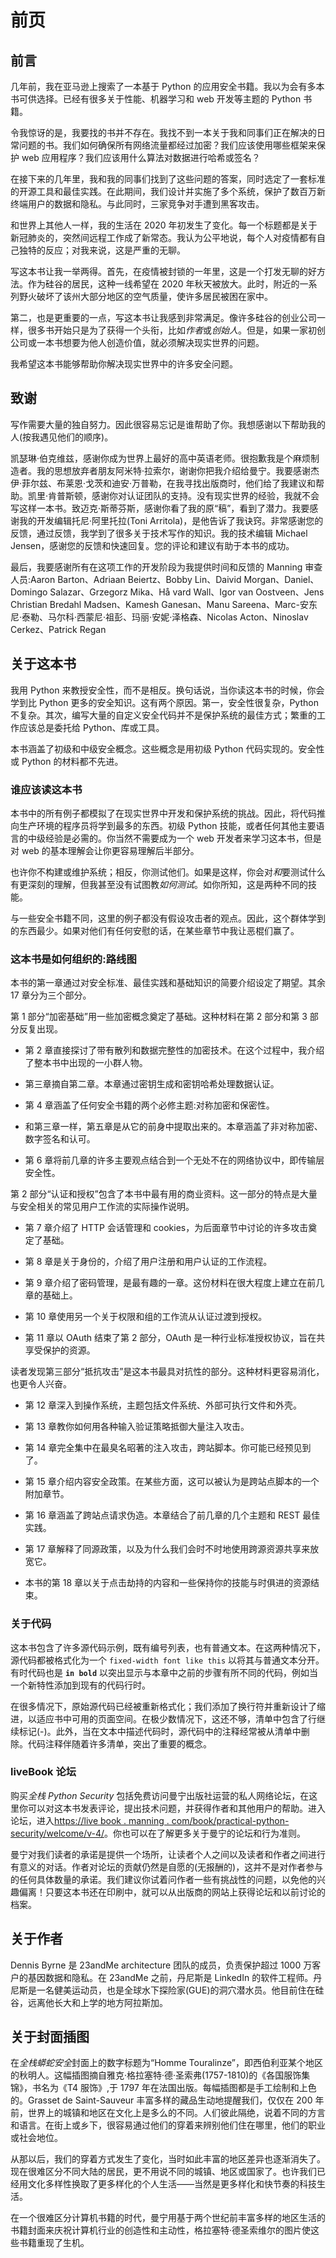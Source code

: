 # 前页

## 前言

几年前，我在亚马逊上搜索了一本基于 Python 的应用安全书籍。我以为会有多本书可供选择。已经有很多关于性能、机器学习和 web 开发等主题的 Python 书籍。

令我惊讶的是，我要找的书并不存在。我找不到一本关于我和同事们正在解决的日常问题的书。我们如何确保所有网络流量都经过加密？我们应该使用哪些框架来保护 web 应用程序？我们应该用什么算法对数据进行哈希或签名？

在接下来的几年里，我和我的同事们找到了这些问题的答案，同时选定了一套标准的开源工具和最佳实践。在此期间，我们设计并实施了多个系统，保护了数百万新终端用户的数据和隐私。与此同时，三家竞争对手遭到黑客攻击。

和世界上其他人一样，我的生活在 2020 年初发生了变化。每一个标题都是关于新冠肺炎的，突然间远程工作成了新常态。我认为公平地说，每个人对疫情都有自己独特的反应；对我来说，这是严重的无聊。

写这本书让我一举两得。首先，在疫情被封锁的一年里，这是一个打发无聊的好方法。作为硅谷的居民，这种一线希望在 2020 年秋天被放大。此时，附近的一系列野火破坏了该州大部分地区的空气质量，使许多居民被困在家中。

第二，也是更重要的一点，写这本书让我感到非常满足。像许多硅谷的创业公司一样，很多书开始只是为了获得一个头衔，比如*作者*或*创始人*。但是，如果一家初创公司或一本书想要为他人创造价值，就必须解决现实世界的问题。

我希望这本书能够帮助你解决现实世界中的许多安全问题。

## 致谢

写作需要大量的独自努力。因此很容易忘记是谁帮助了你。我想感谢以下帮助我的人(按我遇见他们的顺序)。

凯瑟琳·伯克维兹，感谢你成为世界上最好的高中英语老师。很抱歉我是个麻烦制造者。我的思想放弃者朋友阿米特·拉索尔，谢谢你把我介绍给曼宁。我要感谢杰伊·菲尔兹、布莱恩·戈茨和迪安·万普勒，在我寻找出版商时，他们给了我建议和帮助。凯里·肯普斯顿，感谢你对认证团队的支持。没有现实世界的经验，我就不会写这样一本书。致迈克·斯蒂芬斯，感谢你看了我的原“稿”，看到了潜力。我要感谢我的开发编辑托尼·阿里托拉(Toni Arritola)，是他告诉了我诀窍。非常感谢您的反馈，通过反馈，我学到了很多关于技术写作的知识。我的技术编辑 Michael Jensen，感谢您的反馈和快速回复。您的评论和建议有助于本书的成功。

最后，我要感谢所有在这项工作的开发阶段为我提供时间和反馈的 Manning 审查人员:Aaron Barton、Adriaan Beiertz、Bobby Lin、Daivid Morgan、Daniel、Domingo Salazar、Grzegorz Mika、Hå vard Wall、Igor van Oostveen、Jens Christian Bredahl Madsen、Kamesh Ganesan、Manu Sareena、Marc-安东尼·泰勒、马尔科·西蒙尼·祖彭、玛丽·安妮·泽格森、Nicolas Acton、Ninoslav Cerkez、Patrick Regan

## 关于这本书

我用 Python 来教授安全性，而不是相反。换句话说，当你读这本书的时候，你会学到比 Python 更多的安全知识。这有两个原因。第一，安全性很复杂，Python 不复杂。其次，编写大量的自定义安全代码并不是保护系统的最佳方式；繁重的工作应该总是委托给 Python、库或工具。

本书涵盖了初级和中级安全概念。这些概念是用初级 Python 代码实现的。安全性或 Python 的材料都不先进。

### 谁应该读这本书

本书中的所有例子都模拟了在现实世界中开发和保护系统的挑战。因此，将代码推向生产环境的程序员将学到最多的东西。初级 Python 技能，或者任何其他主要语言的中级经验是必需的。你当然不需要成为一个 web 开发者来学习这本书，但是对 web 的基本理解会让你更容易理解后半部分。

也许你不构建或维护系统；相反，你测试他们。如果是这样，你会对*和*要测试什么有更深刻的理解，但我甚至没有试图教*如何测试*。如你所知，这是两种不同的技能。

与一些安全书籍不同，这里的例子都没有假设攻击者的观点。因此，这个群体学到的东西最少。如果对他们有任何安慰的话，在某些章节中我让恶棍们赢了。

### 这本书是如何组织的:路线图

本书的第一章通过对安全标准、最佳实践和基础知识的简要介绍设定了期望。其余 17 章分为三个部分。

第 1 部分“加密基础”用一些加密概念奠定了基础。这种材料在第 2 部分和第 3 部分反复出现。

*   第 2 章直接探讨了带有散列和数据完整性的加密技术。在这个过程中，我介绍了整本书中出现的一小群人物。

*   第三章摘自第二章。本章通过密钥生成和密钥哈希处理数据认证。

*   第 4 章涵盖了任何安全书籍的两个必修主题:对称加密和保密性。

*   和第三章一样，第五章是从它的前身中提取出来的。本章涵盖了非对称加密、数字签名和认可。

*   第 6 章将前几章的许多主要观点结合到一个无处不在的网络协议中，即传输层安全性。

第 2 部分“认证和授权”包含了本书中最有用的商业资料。这一部分的特点是大量与安全相关的常见用户工作流的实际操作说明。

*   第 7 章介绍了 HTTP 会话管理和 cookies，为后面章节中讨论的许多攻击奠定了基础。

*   第 8 章是关于身份的，介绍了用户注册和用户认证的工作流程。

*   第 9 章介绍了密码管理，是最有趣的一章。这份材料在很大程度上建立在前几章的基础上。

*   第 10 章使用另一个关于权限和组的工作流从认证过渡到授权。

*   第 11 章以 OAuth 结束了第 2 部分，OAuth 是一种行业标准授权协议，旨在共享受保护的资源。

读者发现第三部分“抵抗攻击”是这本书最具对抗性的部分。这种材料更容易消化，也更令人兴奋。

*   第 12 章深入到操作系统，主题包括文件系统、外部可执行文件和外壳。

*   第 13 章教你如何用各种输入验证策略抵御大量注入攻击。

*   第 14 章完全集中在最臭名昭著的注入攻击，跨站脚本。你可能已经预见到了。

*   第 15 章介绍内容安全政策。在某些方面，这可以被认为是跨站点脚本的一个附加章节。

*   第 16 章涵盖了跨站点请求伪造。本章结合了前几章的几个主题和 REST 最佳实践。

*   第 17 章解释了同源政策，以及为什么我们会时不时地使用跨源资源共享来放宽它。

*   本书的第 18 章以关于点击劫持的内容和一些保持你的技能与时俱进的资源结束。

### 关于代码

这本书包含了许多源代码示例，既有编号列表，也有普通文本。在这两种情况下，源代码都被格式化为一个 `fixed-width font like this` 以将其与普通文本分开。有时代码也是 **`in bold`** 以突出显示与本章中之前的步骤有所不同的代码，例如当一个新特性添加到现有的代码行时。

在很多情况下，原始源代码已经被重新格式化；我们添加了换行符并重新设计了缩进，以适应书中可用的页面空间。在极少数情况下，这还不够，清单中包含了行继续标记(-)。此外，当在文本中描述代码时，源代码中的注释经常被从清单中删除。代码注释伴随着许多清单，突出了重要的概念。

### liveBook 论坛

购买*全栈 Python Security* 包括免费访问曼宁出版社运营的私人网络论坛，在这里你可以对这本书发表评论，提出技术问题，并获得作者和其他用户的帮助。进入论坛，进入[https://live book . manning . com/book/practical-python-security/welcome/v-4/](https://livebook.manning.com/book/practical-python-security/welcome/v-4/)。你也可以在了解更多关于曼宁的论坛和行为准则。

曼宁对我们读者的承诺是提供一个场所，让读者个人之间以及读者和作者之间进行有意义的对话。作者对论坛的贡献仍然是自愿的(无报酬的)，这并不是对作者参与的任何具体数量的承诺。我们建议你试着问作者一些有挑战性的问题，以免他的兴趣偏离！只要这本书还在印刷中，就可以从出版商的网站上获得论坛和以前讨论的档案。

## 关于作者

Dennis Byrne 是 23andMe architecture 团队的成员，负责保护超过 1000 万客户的基因数据和隐私。在 23andMe 之前，丹尼斯是 LinkedIn 的软件工程师。丹尼斯是一名健美运动员，也是全球水下探险家(GUE)的洞穴潜水员。他目前住在硅谷，远离他长大和上学的地方阿拉斯加。

## 关于封面插图

在*全栈蟒蛇安全*封面上的数字标题为“Homme Touralinze”，即西伯利亚某个地区的秋明人。这幅插图摘自雅克·格拉塞特·德·圣索弗(1757-1810)的《各国服饰集锦》，书名为《T4 服饰》,于 1797 年在法国出版。每幅插图都是手工绘制和上色的。Grasset de Saint-Sauveur 丰富多样的藏品生动地提醒我们，仅仅在 200 年前，世界上的城镇和地区在文化上是多么的不同。人们彼此隔绝，说着不同的方言和语言。在街上或乡下，很容易通过他们的穿着来辨别他们住在哪里，他们的职业或社会地位。

从那以后，我们的穿着方式发生了变化，当时如此丰富的地区差异也逐渐消失了。现在很难区分不同大陆的居民，更不用说不同的城镇、地区或国家了。也许我们已经用文化多样性换取了更多样化的个人生活——当然是更多样化和快节奏的科技生活。

在一个很难区分计算机书籍的时代，曼宁用基于两个世纪前丰富多样的地区生活的书籍封面来庆祝计算机行业的创造性和主动性，格拉塞特·德圣索维尔的图片使这些书籍重现了生机。